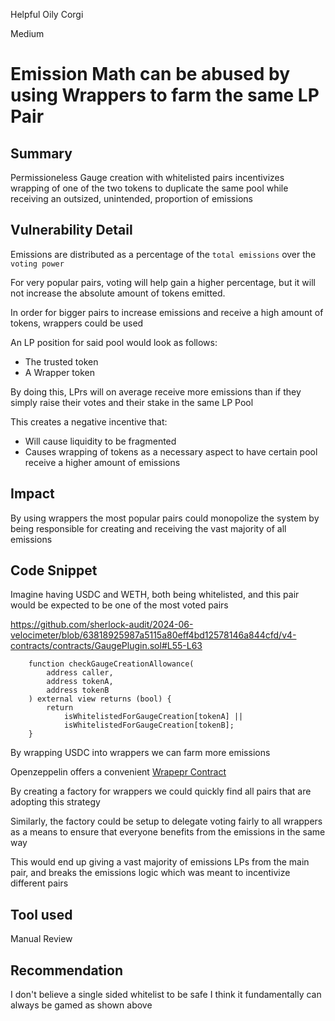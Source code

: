 Helpful Oily Corgi

Medium

# Emission Math can be abused by using Wrappers to farm the same LP Pair

## Summary

Permissioneless Gauge creation with whitelisted pairs incentivizes wrapping of one of the two tokens to duplicate the same pool while receiving an outsized, unintended, proportion of emissions


## Vulnerability Detail

Emissions are distributed as a percentage of the `total emissions` over the `voting power`

For very popular pairs, voting will help gain a higher percentage, but it will not increase the absolute amount of tokens emitted.

In order for bigger pairs to increase emissions and receive a high amount of tokens, wrappers could be used

An LP position for said pool would look as follows:
- The trusted token
- A Wrapper token

By doing this, LPrs will on average receive more emissions than if they simply raise their votes and their stake in the same LP Pool

This creates a negative incentive that:
- Will cause liquidity to be fragmented
- Causes wrapping of tokens as a necessary aspect to have certain pool receive a higher amount of emissions

## Impact

By using wrappers the most popular pairs could monopolize the system by being responsible for creating and receiving the vast majority of all emissions

## Code Snippet

Imagine having USDC and WETH, both being whitelisted, and this pair would be expected to be one of the most voted pairs

https://github.com/sherlock-audit/2024-06-velocimeter/blob/63818925987a5115a80eff4bd12578146a844cfd/v4-contracts/contracts/GaugePlugin.sol#L55-L63

```solidity
    function checkGaugeCreationAllowance(
        address caller,
        address tokenA,
        address tokenB
    ) external view returns (bool) {
        return
            isWhitelistedForGaugeCreation[tokenA] ||
            isWhitelistedForGaugeCreation[tokenB];
    }
```

By wrapping USDC into wrappers we can farm more emissions

Openzeppelin offers a convenient [Wrapepr Contract](https://github.com/OpenZeppelin/openzeppelin-contracts/blob/master/contracts/token/ERC20/extensions/ERC20Wrapper.sol)

By creating a factory for wrappers we could quickly find all pairs that are adopting this strategy

Similarly, the factory could be setup to delegate voting fairly to all wrappers as a means to ensure that everyone benefits from the emissions in the same way

This would end up giving a vast majority of emissions LPs from the main pair, and breaks the emissions logic which was meant to incentivize different pairs

## Tool used

Manual Review

## Recommendation

I don't believe a single sided whitelist to be safe
I think it fundamentally can always be gamed as shown above